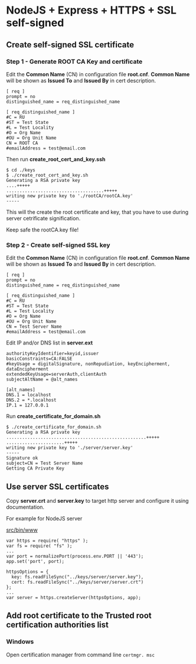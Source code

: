 # NodeJS + Express + HTTPS + SSL self-signed

## Create self-signed SSL certificate
### Step 1 - Generate ROOT CA Key and certificate
Edit the **Common Name** (CN) in configuration file **root.cnf**. **Common Name** will be shown as **Issued To** and **Issued By** in cert description.
```
[ req ]
prompt = no
distinguished_name = req_distinguished_name

[ req_distinguished_name ]
#C = RU
#ST = Test State
#L = Test Locality
#O = Org Name
#OU = Org Unit Name
CN = ROOT CA
#emailAddress = test@email.com
```

Then run **create_root_cert_and_key.ssh**
```
$ cd ./keys
$ ./create_root_cert_and_key.sh
Generating a RSA private key
....+++++
.....................................+++++      
writing new private key to './rootCA/rootCA.key'
-----
```

This will the create the root certificate and key, that you have to use during server cetrificate signification. 

Keep safe the rootCA.key file!

### Step 2 - Create self-signed SSL key
Edit the **Common Name** (CN) in configuration file **root.cnf**. **Common Name** will be shown as **Issued To** and **Issued By** in cert description.

```
[ req ]
prompt = no
distinguished_name = req_distinguished_name

[ req_distinguished_name ]
#C = RU
#ST = Test State
#L = Test Locality
#O = Org Name
#OU = Org Unit Name
CN = Test Server Name
#emailAddress = test@email.com
```

Edit IP and/or DNS list in **server.ext**

```
authorityKeyIdentifier=keyid,issuer
basicConstraints=CA:FALSE
#keyUsage = digitalSignature, nonRepudiation, keyEncipherment, dataEncipherment
extendedKeyUsage=serverAuth,clientAuth
subjectAltName = @alt_names

[alt_names]
DNS.1 = localhost
DNS.2 = *.localhost
IP.1 = 127.0.0.1
```

Run **create_certificate_for_domain.sh**

```
$ ./create_certificate_for_domain.sh
Generating a RSA private key
.....................................................+++++
......................+++++
writing new private key to './server/server.key'
-----
Signature ok
subject=CN = Test Server Name
Getting CA Private Key
```

## Use server SSL certificates
Copy **server.crt** and **server.key** to target http server and configure it using documentation.

For example for NodeJS server

[src/bin/www](https://github.com/netfantom-spb/tips-and-tricks/blob/main/nodejs_express_https_ssl/src/bin/www)
```
var https = require( "https" );
var fs = require( "fs" );
...
var port = normalizePort(process.env.PORT || '443');
app.set('port', port);

httpsOptions = {
  key: fs.readFileSync("../keys/server/server.key"), 
  cert: fs.readFileSync("../keys/server/server.crt")
};
...
var server = https.createServer(httpsOptions, app);
```

## Add root certificate to the Trusted root certification authorities list
### Windows
Open certification manager from command line `certmgr. msc`

